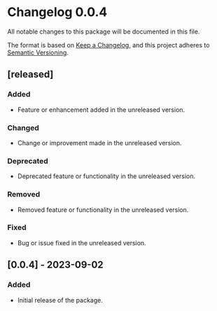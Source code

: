# Changelog 0.0.4

All notable changes to this package will be documented in this file.

The format is based on [Keep a Changelog](https://keepachangelog.com/en/1.0.0/),
and this project adheres to [Semantic Versioning](https://semver.org/spec/v2.0.0.html).

## [released]

### Added
- Feature or enhancement added in the unreleased version.

### Changed
- Change or improvement made in the unreleased version.

### Deprecated
- Deprecated feature or functionality in the unreleased version.

### Removed
- Removed feature or functionality in the unreleased version.

### Fixed
- Bug or issue fixed in the unreleased version.

## [0.0.4] - 2023-09-02

### Added
- Initial release of the package.




